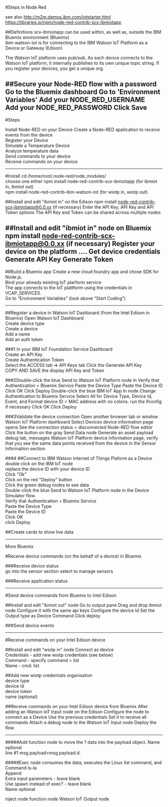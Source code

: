 #Steps in Node Red

see also http://m2m.demos.ibm.com/iotstarter.html
https://libraries.io/npm/node-red-contrib-scx-ibmiotapp

##Definitions
  scx-ibmiotapp can be used within, as well as, outside the IBM Bluemix environment (Bluemix)   
  ibm-watson-iot is for connecting to the IBM Watson IoT Platform as a Device or Gateway (Edison)

The Watson IoT plaftorm uses pub/sub. As each device connects to the Watson IoT platform, it internally publishes to its own unique topic string. If you register your devices, you get a unique org.

##Secure your Node-RED flow with a password
  Go to the Bluemix dashboard
  Go to 'Environment Variables' 
    Add your NODE_RED_USERNAME   
    Add your NODE_RED_PASSWORD 
  Click Save    
--------------------------------------------------------------------------------
#Steps

  Install Node-RED on your Device 
  Create a Node-RED application to receive events from the device   
  Register your Device    
    Simulate a Temperature Device   
    Analyze temperature data    
  Send commands to your device    
  Receive commands on your device   
  
--------------------------------------------------------------------------------
#Install 
  cd /home/root/.node-red/node_modules/  
  choose one either
    npm install node-red-contrib-scx-ibmiotapp  (for ibmiot in, ibmiot out)     
    npm install node-red-contrib-ibm-watson-iot (for wiotp in, wiotp out) 
 
##Install and edit "ibmiot in" on the Edison
  npm install node-red-contrib-scx-ibmiotapp@0.0.xx (if necessary)
  Enter the API Key, API Key and API Token options 
  The API Key and Token can be shared across multiple nodes 

##Install and edit "ibmiot in" node on Bluemix
  npm install node-red-contrib-scx-ibmiotapp@0.0.xx (if necessary)
  Register your device on the platform  ....
  Get device credentials
  Generate API Key 
  Generate Token 
---------------------------------------------------------------------------

##Build a Bluemix app
  Create a new cloud foundry app and chose SDK for Node.js.  
  Bind your already existing IoT plarform service   
  The app connects to the IoT plattform using the credentials in VCAP_SERVICES.  
  Go to “Environment Variables” (look above “Start Coding”) 

---------------------------------------------------------------------------

##Register a device in Watson IoT Dashboard (from the Intel Edison in Bluemix) 
  Open Watson IoT Dashboard  
  Create device type  
  Create a device  
  Add a name  
  Add an auth token 
  
  ###1
  In your IBM IoT Foundation Service Dashboard  
  Create an API Key  
  Create Authentication Token  
  Select the ACCESS tab => API Keys tab 
  Click the Generate API Key  
  COPY AND SAVE the display API Key and Token 
  
  ###2Double-click the blue Send to Watson IoT Platform node in
  Verify that Authentication = Bluemix Service
  Paste the Device Type
  Paste the Device ID
  Click OK
  Click Deploy
  Double-click the blue IBM IoT App In node
  Change Authentication to Bluemix Service
  Select All for Device Type, Device Id, Event, and Format
  device ID = MAC address with no colons. run the ifconfig if necessary
  Click OK
  Click Deploy
  
  ###3Validate the device connection
  Open another browser tab or window
  Watson IoT Platform dashboard
  Select Devices
  device information page opens
  See the connection status = disconnected
  Node-RED flow editor
  Click the button on the gray Send Data node 
  Generate an asset payload
  debug tab, messages
  Watson IoT Platform device information page, verify that you see the same data points received from the device in the Sensor Information section
  
  ###4 
  ##Connect to IBM Watson Internet of Things Plaform as a Device
  double click on the IBM IoT node    
  replace the device ID with your device ID   
  Click "Ok"    
  Click on the red "Deploy" button    
  Click the green debug nodes to see data   
  Double-click the blue Send to Watson IoT Platform node in the Device Simulator flow.    
  Verify that Authentication = Bluemix Service    
  Paste the Device Type   
  Paste the Device ID   
  Click OK    
  click Deploy    
  
  
  ##Create cards to show live data    
  
-------------------------------------------------------------------------  
More Bluemix

#Receive device commands (on the behalf of a device) in Bluemix 

###Receive device status    
go into the sensor section
select to manage sensors 

###Receive application status  

---------------------------------------------------------------------------

#Send device commands from Bluemix to Intel Edison

##Install and edit "ibmiot out" node
Go to output pane
Drag and drop ibmiot node
Configure it with the same api keys
Configure the device Id
Set the Output type as Device Command
Click deploy

###Send device events

---------------------------------------------------------------------
#Receive commands on your Intel Edison device

##Install and edit "wiotp in" node 
  Connect as device  
  Credentials - add new wiotp credentials (see below)  
  Command - specify command = list    
  Name - cmd: list    

##Add new wiotp credentials 
  organisation    
  device type  
  device id  
  device token    
  name (optional)  

##Receive commands on your Intel Edison device from Bluemix
After adding an Watson IoT Input node on the Edison
Configure the node to connect as a Device
Use the previous credentials 
Set it to receive all commands
Attach a debug node to the Watson IoT Input node
Deploy the flow

---------------------------------------------------------------------------  
#####Add function node to move the ? data into the payload object. 
  Name optional <your name>  
  line #1 msg.payload=msg.payload.d.<your name>  
  
#####Exec node consumes the data, executes the Linux list command, and 
  Command  ls-la    
  Append    
  Extra input parameters - leave blank    
  Use spawn instead of exec? - leave blank    
  Name optional 
  
  inject node
  function node
  Watson IoT Output node


  
